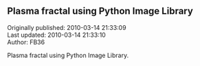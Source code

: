 ## Plasma fractal using Python Image Library  
Originally published: 2010-03-14 21:33:09  
Last updated: 2010-03-14 21:33:10  
Author: FB36   
  
Plasma fractal using Python Image Library.